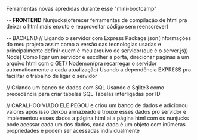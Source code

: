 Ferramentas novas apredidas durante esse "mini-bootcamp"


-- <strong>FRONTEND</strong>
Nunjucks(oferecer ferramentas de compilação de html pra deixar o html mais enxuto e reaproveitar código sem reenscrever)

-- BACKEND
// Ligando o servidor com Express
Package.json(Informações do meu projeto assim como a versão das tecnologias usadas e principalmente definir quem é meu arquivo de servidor(que é o server.js))
Node( Como ligar um servidor e escolher a porta, direcionar paginas a um arquivo html com o GET) 
Nodemon(pra recarregar o servidor automaticamente a cada atualização)
Usando a dependência EXPRESS pra facilitar o trabalho de ligar o servidor

// Criando um banco de dados com SQL
Usando o Sqlite3 como precedência para criar tabelas SQL
Tabelas interligadas por ID



// CARALHOO VIADO
ELE PEGOU e criou um banco de dados e adicionou valores
após isso deixou armazeado e trouxe esses dados pro servidor
e implementou esses dados a página html
ai a página html com os nunjucks pode acessar cada um dos dados, cada dado é um objeto com inúmeras propriedades e podem ser acessadas individualmente